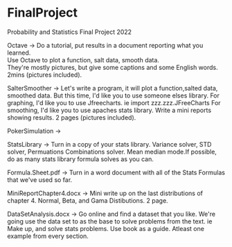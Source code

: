 # FinalProject
Probability and Statistics Final Project 2022

Octave -> Do a tutorial, put results in a document reporting what you learned.  
          Use Octave to plot a function, salt data, smooth data.  
          They're mostly pictures, but give some captions and some English words.  2mins (pictures included).

SalterSmoother -> Let's write a program, it will plot a function,salted data, smoothed data.
                  But this time, I'd like you to use someone elses library. 
                  For graphing, I'd like you to use Jfreecharts.  ie import zzz.zzz.JFreeCharts
                  For smoothing, I'd like you to use apaches stats library.
                  Write a mini reports showing results. 2 pages (pictures included).

PokerSimulation -> 

StatsLibrary -> Turn in a copy of your stats library.  Variance solver, STD solver, Permuations Combinations solver.  Mean median mode.If possible, do as                   many stats library formula solves as you can.


Formula.Sheet.pdf -> Turn in a word document with all of the Stats Formulas that we've used so far.

MiniReportChapter4.docx -> Mini write up on the last distributions of chapter 4.  Normal, Beta, and Gama Distibutions. 2 page.

DataSetAnalysis.docx -> Go online and find a dataset that you like.  We're going use the data set to as the  base to solve problems from the text. ie Make up, and solve stats problems.  Use book as a guide. Atleast one example from every section.




 
